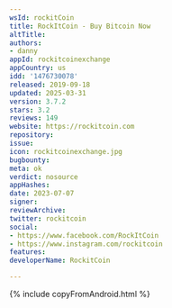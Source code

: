 ```yaml
---
wsId: rockitCoin
title: RockItCoin - Buy Bitcoin Now
altTitle: 
authors:
- danny
appId: rockitcoinexchange
appCountry: us
idd: '1476730078'
released: 2019-09-18
updated: 2025-03-31
version: 3.7.2
stars: 3.2
reviews: 149
website: https://rockitcoin.com
repository: 
issue: 
icon: rockitcoinexchange.jpg
bugbounty: 
meta: ok
verdict: nosource
appHashes: 
date: 2023-07-07
signer: 
reviewArchive: 
twitter: rockitcoin
social:
- https://www.facebook.com/RockItCoin
- https://www.instagram.com/rockitcoin
features: 
developerName: RockitCoin

---
```


{% include copyFromAndroid.html %}
